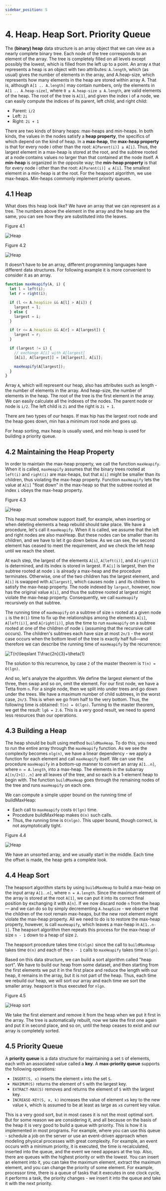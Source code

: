 ```yaml
---
sidebar_position: 5
---
```


# 4. Heap. Heap Sort. Priority Queue

The **(binary) heap** data structure is an array object that we can view as a nearly complete binary tree. Each node of the tree corresponds to an element of the array. The tree is completely filled on all levels except possibly the lowest, which is filled from the left up to a point. An array `A` that represents a heap is an object with two attributes: `A.length`, which (as usual) gives the number of elements in the array, and A.heap-size, which represents how many elements in the heap are stored within array A. That is, although `A[1 .. A.length]` may contain numbers, only the elements in `A[1 .. A.heap-size]`, where `0 ≤ A.heap-size ≤ A.length`, are valid elements of the heap. The root of the tree is `A[1]`, and given the index i of a node, we can easily compute the indices of its parent, left child, and right child:
- Parent: `i/2`
- Left: `2i`
- Right: `2i + 1`

There are two kinds of binary heaps: max-heaps and min-heaps. In both kinds, the values in the nodes satisfy a **heap property**, the specifics of which depend on the kind of heap. In a **max-heap**, the **max-heap property** is that for every node i other than the root: `A[Parent(i)] ≥ A[i]`. Thus, the largest element in a max-heap is stored at the root, and the subtree rooted at a node contains values no larger than that contained at the node itself. A **min-heap** is organized in the opposite way; the **min-heap property** is that for every node i other than the root: `A[Parent(i)] ≤ A[i]`. The smallest element in a min-heap is at the root. For the heapsort algorithm, we use max-heaps. Min-heaps commonly implement priority queues.

## 4.1 Heap

What does this heap look like? We have an array that we can represent as a tree. The numbers above the element in the array and the heap are the same, you can see how they are substituted into the leaves.

Figure 4.1

![Heap](img/heap_1.png)

Figure 4.2

![Heap](img/heap_2.png)

It doesn't have to be an array, different programming languages have different data structures. For following example it is more convenient to consider it as an array.

```ts title="Figure 2.1"
function maxHeapify(A, i) {
  let l = left(i);
  let r = right(i);

  if (l <= A.heapSize && A[l] > A[i]) {
    largest = l;
  } else {
    largest = i;
  }

  if (r <= A.heapSize && A[r] > A[largest]) {
    largest = r;
  }

  if (largest != i) {
    // exchange A[i] with A[largest]
    [A[i], A[largest]] = [A[largest], A[i]];

    maxHeapify(A[largest]);
  }
}
```

Array `A`, which will represent our heap, also has attributes such as length - the number of elements in the array. And heap-size, the number of elements in the heap. The root of the tree is the first element in the array. We can easily calculate all the indexes of the nodes. The parent node or node is `i/2`. The left child is `2i` and the right is `2i + 1`.

There are two types of our heaps. If max hip has the largest root node and the heap goes down, min has a minimum root node and goes up.

For heap sorting, max heap is usually used, and min heap is used for building a priority queue.

## 4.2 Maintaining the Heap Property

In order to maintain the max-heap property, we call the function `maxHeapify`. When it is called, `maxHeapify` assumes that the binary trees rooted at `left(i)` and `right(i)` are max-heaps, but that `A[i]` might be smaller than its children, thus violating the max-heap property. Function `maxHeapify` lets the value at `A[i]` "float down" in the max-heap so that the subtree rooted at index `i` obeys the max-heap property.

Figure 4.3

![Heap](img/heap_3.png)

This heap must somehow support itself, for example, when inserting or when deleting elements a heap rebuild should take place. We have a procedure, let's call it `maxHeapify`. When it is called, we assume that the left and right nodes are also maxHeap. But these nodes can be smaller than its children, and we have to let it go down below. As we can see, the second element has ceased to meet the requirement, and we check the left heap until we reach the sheet.

At each step, the largest of the elements `A[i]`, `A[left(i)]`, and `A[right(i)]` is determined, and its index is stored in largest. If `A[i]` is largest, then the subtree rooted at node `i` is already a max-heap and the procedure terminates. Otherwise, one of the two children has the largest element, and `A[i]` is swapped with `A[largest]`, which causes node `i` and its children to satisfy the max-heap property. The node indexed by `largest`, however, now has the original value `A[i]`, and thus the subtree rooted at largest might violate the max-heap property. Consequently, we call `maxHeapify` recursively on that subtree.

The running time of `maxHeapify` on a subtree of size `n` rooted at a given node `i` is the `Θ(1)` time to fix up the relationships among the elements `A[i]`, `A[left(i)]`, and `A[right(i)]`, plus the time to run `maxHeapify` on a subtree rooted at one of the children of node `i` (assuming that the recursive call occurs). The children's subtrees each have size at most `2n/3` - the worst case occurs when the bottom level of the tree is exactly half full—and therefore we can describe the running time of `maxHeapify` by the recurrence:

<div class="formula">
  <img src="https://latex.codecogs.com/svg.image?T(n)\leqslant&space;T\frac{2n}{3}&plus;\theta(1)" title="T(n)\leqslant T\frac{2n}{3}+\theta(1)" />
</div>

The solution to this recurrence, by case `2` of the master theorem is `T(n) = O(lgn)`.

And so, let's analyze the algorithm. We define the largest element of the three, then swap and so on, omit the element. For our first node, we have a Tetta from `n`. For a single node, then we split into under trees and go down under the trees. We have a maximum number of child subtrees, in the worst case, `2n/3`. This is when we go from half to the very bottom.
Thus, the following time is obtained: `T(n) = O(lgn)`. Turning to the master theorem, we get the result: `lg6 = 2.6`. This is a very good result, we need to spend less resources than our operations.

## 4.3 Building a Heap

The heap should be built using method `buildMaxHeap`. To do this, you need to run the entire array through the `maxHeapify` function. As we see the complexity becomes `nlg(n)`, we have a linear dependency - we apply a function for each element and call `maxHeapify` itself. We can use the procedure `maxHeapify` in a bottom-up manner to convert an array `A[1..n]`, where `n = A.length`, into a max-heap. The elements in the subarray `A[(n/2+1)..n]` are all leaves of the tree, and so each is a 1-element heap to begin with. The function `buildMaxHeap` goes through the remaining nodes of the tree and runs `maxHeapify` on each one.

We can compute a simple upper bound on the running time of buildMaxHeap:
- Each call to `maxHeapify` costs `O(lgn)` time.
- Procedure buildMaxHeap makes `O(n)` such calls.
- Thus, the running time is `O(nlgn)`. This upper bound, though correct, is not asymptotically tight.

Figure 4.4

![Heap](img/heap_4.png)

We have an unsorted array, and we usually start in the middle. Each time the offset is made, the heap gets a complete look.

## 4.4 Heap Sort

The heapsort algorithm starts by using `buildMaxHeap` to build a max-heap on the input array `A[1..n]`, where `n = A.length`. Since the maximum element of the array is stored at the root `A[1]`, we can put it into its correct final position by exchanging it with `A[n]`. If we now discard node `n` from the heap — and we can do so by simply decrementing `A.heapSize` - we observe that the children of the root remain max-heaps, but the new root element might violate the max-heap property. All we need to do is to restore the max-heap property, however, is call `maxHeapify`, which leaves a max-heap in `A[1..n-1]`. The heapsort algorithm then repeats this process for the max-heap of size `n - 1` down to a heap of size `2`.

The heapsort procedure takes time `O(nlgn)` since the call to `buildMaxHeap` takes time `O(n)` and each of the `n - 1` calls to `maxHeapify` takes time `O(lgn)`.

Based on this data structure, we can build a sort algorithm called "heap sort". We have to build our heap from some dataset, and then starting from the first elements we put it in the first place and reduce the length with our heap, it remains in the array, but it is not part of the heap. Thus, each time we rebuild our heap, we will sort our array and each time we sort the smaller array. heapsort is thus executed for `nlgn`.

Figure 4.5

![Heap sort](img/heap_sort.png)

We take the first element and remove it from the heap when we put it first in the array. The tree is automatically rebuilt, now we take the first one again and put it in second place, and so on, until the heap ceases to exist and our array is completely sorted.

## 4.5 Priority Queue

A **priority queue** is a data structure for maintaining a set `S` of elements, each with an associated value called a **key**. A **max-priority queue** supports the following operations:
- `INSERT(S, x)` inserts the element `x` into the set `S`.
- `MAXIMUM(S)` returns the element of `S` with the largest key.
- `EXTRACT-MAX(S)` removes and returns the element of `S` with the largest key.
- `INCREASE-KEY(S, x, k)` increases the value of element `x`s key to the new value `k`, which is assumed to be at least as large as `x`s current key value.

This is a very good sort, but in most cases it is not the most optimal sort. But for some reason we are considering it, and all because on the basis of the heap it is very good to build a queue with priority. This is how it is implemented in most programs. For example, where you can use this queue - schedule a job on the server or use an event-driven approach when modeling physical processes with great complexity. For example, an event occurs with a minimum priority, it is executed, the time is recalculated, inserted into the queue, and the event we need appears at the top. Also, there are queues with the highest priority or with the lowest. You can insert an element into it, you can take the maximum element, extract the maximum element, and you can change the priority of some element. For example, processor time, there is a queue of tasks that it executes in one clock cycle, it performs a task, the priority changes - we insert it into the queue and take it with the next priority.
